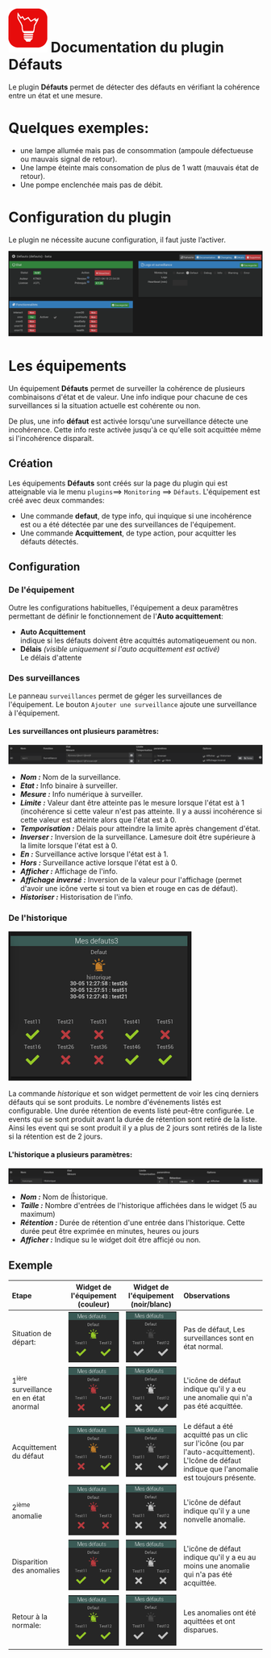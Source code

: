 # ![icon](../images/defauts_icon.png) Documentation du plugin Défauts 

Le plugin **Défauts** permet de détecter des défauts en vérifiant la cohérence entre un état et une mesure.
# Quelques exemples:
- une lampe allumée mais pas de consommation (ampoule défectueuse ou mauvais signal de retour).
- Une lampe éteinte mais consomation de plus de 1 watt (mauvais état de retour).
- Une pompe enclenchée mais pas de débit.

# Configuration du plugin
Le plugin ne nécessite aucune configuration, il faut juste l’activer.

![Page de configuration du plugin](../images/config_plugin.png)

# Les équipements
Un équipement **Défauts** permet de surveiller la cohérence de plusieurs combinaisons d'état et de valeur. Une info
indique pour chacune de ces surveillances si la situation actuelle est cohérente ou non.

De plus, une info **défaut** est activée lorsqu'une surveillance détecte une incohérence. Cette info reste activée
jusqu'à ce qu'elle soit acquittée même si l'incohérence disparaît.

## Création
Les équipements **Défauts** sont créés sur la page du plugin qui est atteignable via le menu `plugins`==> `Monitoring` ==> `Défauts`.
L'équipement est créé avec deux commandes:
+ Une commande **defaut**, de type info, qui inquique si une incohérence est ou a été détectée par une des surveillances de l'équipement.
+ Une commande **Acquittement**, de type action, pour acquitter les défauts détectés.

## Configuration
### De l'équipement
Outre les configurations habituelles, l'équipement a deux paramêtres permettant de définir le fonctionnement de l'**Auto acquittement**:
* **Auto Acquittement**   
   indique si les défauts doivent être acquittés automatiqeuement ou non.
* **Délais** *(visible uniquement si l'auto acquittement est activé)*  
   Le délais d'attente
   
### Des surveillances
Le panneau `surveillances` permet de géger les surveillances de l'équipement. Le bouton `Ajouter une surveillance` ajoute une surveillance à l'équipement.

#### Les surveillances ont plusieurs paramètres:
![configuration d'une surveillance](../images/config_surveillance.png)
* ***Nom :*** Nom de la surveillance.
* ***Etat :*** Info binaire à surveiller.
* ***Mesure :*** Info numérique à surveiller.
* ***Limite :*** Valeur dant être atteinte pas le mesure lorsque l'état est à 1 (incohérence si cette valeur n'est pas atteinte. Il y a aussi incohérence si cette valeur est atteinte alors que l'état est à 0.
* ***Temporisation :*** Délais pour atteindre la limite après changement d'état.
* ***Inverser :*** Inversion de la surveillance. Lamesure doit être supérieure à la limite lorsque l'état est à 0.
* ***En :*** Surveillance active lorsque l'état est à 1.
* ***Hors :*** Surveillance active lorsque l'état est à 0.
* ***Afficher :*** Affichage de l'info.
* ***Affichage inversé :*** Inversion de la valeur pour l'affichage (permet d'avoir une icône verte si tout va bien et rouge en cas de défaut).
* ***Historiser :*** Historisation de l'info.

### De l'historique
![historique](../images/historique.png)

La commande *historique* et son widget permettent de voir les cinq derniers défauts qui se sont produits. Le nombre d'événements listés est configurable.
Une durée rétention de events listé peut-être configurée. Le events qui se sont produit avant la durée de rétention sont retiré de la liste. Ainsi les event qui se sont produit il y a plus de 2 jours sont retirés de la liste si la rétention est de 2 jours.

#### L'historique a plusieurs paramètres:

![configuration de l'historique](../images/config_histo.png)

* ***Nom :*** Nom de lĥistorique.
* ***Taille :***  Nombre d'entrées de l'historique affichées dans le widget (5 au maximum)
* ***Rétention :*** Durée de rétention d'une entrée dans l'historique. Cette durée peut être exprimée en minutes, heures ou jours
* ***Afficher :*** Indique su le widget doit être afficjé ou non.

## Exemple

| Etape | Widget de l'équipement (couleur) | Widget de l'équipement (noir/blanc) | Observations |
| :---- | :----:  | :----: | :---- |
| Situation de départ: | ![](../images/defauts_initial.png "Etat initial") | ![](../images/defauts_initial_bw.png "Etat initial") | Pas de défaut, Les surveillances sont en état normal. |
| 1<sup>ière</sup> surveillance en en état anormal | ![](../images/defauts_premier_defaut.png) | ![](../images/defauts_premier_defaut_bw.png) | L'icône de défaut indique qu'il y a eu une anomalie qui n'a pas été acquittée. |
| Acquittement du défaut | ![](../images/defauts_acquitte.png) | ![](../images/defauts_acquitte_bw.png) | Le défaut a été acquitté pas un clic sur l'icône (ou par l'auto-acquittement). L'Icône de défaut indique que l'anomalie est toujours présente. |
| 2<sup>ième</sup> anomalie |![](../images/defauts_deuxieme_defaut.png) | ![](../images/defauts_deuxieme_defaut_bw.png) | L'icône de défaut indique qu'il y a une nonvelle anomalie. |
| Disparition des anomalies |![](../images/defauts_plus_de_defaut_pas_acquitte.png) | ![](../images/defauts_plus_de_defaut_pas_acquitte_bw.png) | L'icône de défaut indique qu'il y a eu au moins une anomalie qui n'a pas été acquittée. |
| Retour à la normale: | ![](../images/defauts_initial.png "Etat initial") | ![](../images/defauts_initial_bw.png "Etat initial") | Les anomalies ont été aquittées et ont disparues. |
